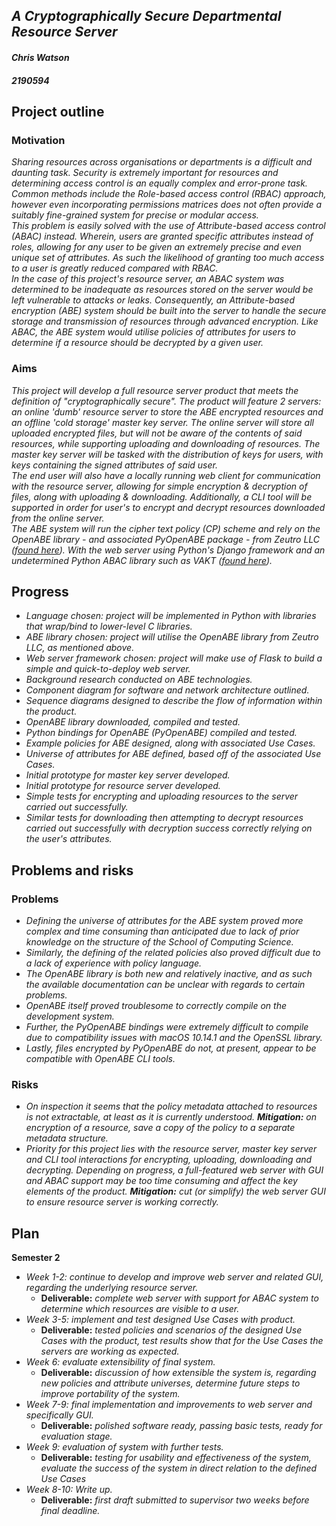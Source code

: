 
## *A Cryptographically Secure Departmental Resource Server*
#### *Chris Watson*
#### *2190594*

## Project outline

### Motivation
*Sharing resources across organisations or departments is a difficult and daunting task. Security is extremely important for resources and determining access control is an equally complex and error-prone task. Common methods include the Role-based access control (RBAC) approach, however even incorporating permissions matrices does not often provide a suitably fine-grained system for precise or modular access.  
This problem is easily solved with the use of Attribute-based access control (ABAC) instead. Wherein, users are granted specific attributes instead of roles, allowing for any user to be given an extremely precise and even unique set of attributes. As such the likelihood of granting too much access to a user is greatly reduced compared with RBAC.  
In the case of this project's resource server, an ABAC system was determined to be inadequate as resources stored on the server would be left vulnerable to attacks or leaks. Consequently, an Attribute-based encryption (ABE) system should be built into the server to handle the secure storage and transmission of resources through advanced encryption. Like ABAC, the ABE system would utilise policies of attributes for users to determine if a resource should be decrypted by a given user.*


### Aims
*This project will develop a full resource server product that meets the definition of "cryptographically secure". The product will feature 2 servers: an online 'dumb' resource server to store the ABE encrypted resources and an offline 'cold storage' master key server. The online server will store all uploaded encrypted files, but will not be aware of the contents of said resources, while supporting uploading and downloading of resources. The master key server will be tasked with the distribution of keys for users, with keys containing the signed attributes of said user.  
The end user will also have a locally running web client for communication with the resource server, allowing for simple encryption & decryption of files, along with uploading & downloading. Additionally, a CLI tool will be supported in order for user's to encrypt and decrypt resources downloaded from the online server.  
The ABE system will run the cipher text policy (CP) scheme and rely on the OpenABE library - and associated PyOpenABE package - from Zeutro LLC ([found here](https://github.com/zeutro/openabe)). With the web server using Python's Django framework and an undetermined Python ABAC library such as VAKT ([found here](https://github.com/kolotaev/vakt)).*


## Progress
* *Language chosen: project will be implemented in Python with libraries that wrap/bind to lower-level C libraries.*
* *ABE library chosen: project will utilise the OpenABE library from Zeutro LLC, as mentioned above.*
* *Web server framework chosen: project will make use of Flask to build a simple and quick-to-deploy web server.*
* *Background research conducted on ABE technologies.*
* *Component diagram for software and network architecture outlined.*
* *Sequence diagrams designed to describe the flow of information within the product.*
* *OpenABE library downloaded, compiled and tested.*
* *Python bindings for OpenABE (PyOpenABE) compiled and tested.*
* *Example policies for ABE designed, along with associated Use Cases.*
* *Universe of attributes for ABE defined, based off of the associated Use Cases.*
* *Initial prototype for master key server developed.*
* *Initial prototype for resource server developed.*
* *Simple tests for encrypting and uploading resources to the server carried out successfully.*
* *Similar tests for downloading then attempting to decrypt resources carried out successfully with decryption success correctly relying on the user's attributes.*


## Problems and risks
### Problems
* *Defining the universe of attributes for the ABE system proved more complex and time consuming than anticipated due to lack of prior knowledge on the structure of the School of Computing Science.*
* *Similarly, the defining of the related policies also proved difficult due to a lack of experience with policy language.*
* *The OpenABE library is both new and relatively inactive, and as such the available documentation can be unclear with regards to certain problems.*
* *OpenABE itself proved troublesome to correctly compile on the development system.*
* *Further, the PyOpenABE bindings were extremely difficult to compile due to compatibility issues with macOS 10.14.1 and the OpenSSL library.*
* *Lastly, files encrypted by PyOpenABE do not, at present, appear to be compatible with OpenABE CLI tools.*


### Risks
* *On inspection it seems that the policy metadata attached to resources is not extractable, at least as it is currently understood. **Mitigation:** on encryption of a resource, save a copy of the policy to a separate metadata structure.*
* *Priority for this project lies with the resource server, master key server and CLI tool interactions for encrypting, uploading, downloading and decrypting. Depending on progress, a full-featured web server with GUI and ABAC support may be too time consuming and affect the key elements of the product. **Mitigation:** cut (or simplify) the web server GUI to ensure resource server is working correctly.*


## Plan
**Semester 2**
* *Week 1-2: continue to develop and improve web server and related GUI, regarding the underlying resource server.*
  * **Deliverable:** *complete web server with support for ABAC system to determine which resources are visible to a user.*
* *Week 3-5: implement and test designed Use Cases with product.*
  * **Deliverable:** *tested policies and scenarios of the designed Use Cases with the product, test results show that for the Use Cases the servers are working as expected.*
* *Week 6: evaluate extensibility of final system.*
  * **Deliverable:** *discussion of how extensible the system is, regarding new policies and attribute universes, determine future steps to improve portability of the system.*
* *Week 7-9: final implementation and improvements to web server and specifically GUI.*
  * **Deliverable:** *polished software ready, passing basic tests, ready for evaluation stage.*
* *Week 9: evaluation of system with further tests.*
  * **Deliverable:** *testing for usability and effectiveness of the system, evaluate the success of the system in direct relation to the defined Use Cases*
* *Week 8-10: Write up.*
  * **Deliverable:** *first draft submitted to supervisor two weeks before final deadline.*
